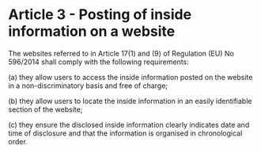 # Article 3 - Posting of inside information on a website


The websites referred to in Article 17(1) and (9) of Regulation (EU) No 596/2014 shall comply with the following requirements:

(a) they allow users to access the inside information posted on the website in a non-discriminatory basis and free of charge;

(b) they allow users to locate the inside information in an easily identifiable section of the website;

(c) they ensure the disclosed inside information clearly indicates date and time of disclosure and that the information is organised in chronological order.
